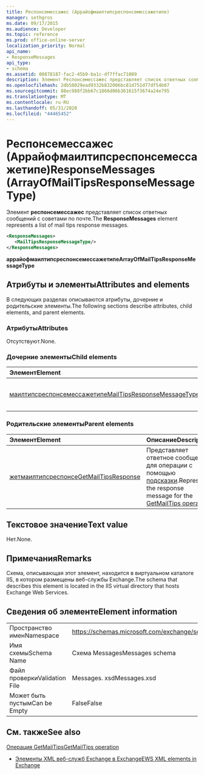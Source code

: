 ```yaml
---
title: Респонсемессажес (Аррайофмаилтипсреспонсемессажетипе)
manager: sethgros
ms.date: 09/17/2015
ms.audience: Developer
ms.topic: reference
ms.prod: office-online-server
localization_priority: Normal
api_name:
- ResponseMessages
api_type:
- schema
ms.assetid: 00878187-fac2-45b9-ba1c-df7ffac71089
description: Элемент Респонсемессажес представляет список ответных сообщений с советами по почте.
ms.openlocfilehash: 2db58029ead9332b832006bc81d751d77df54b07
ms.sourcegitcommit: 88ec988f2bb67c1866d06b361615f3674a24e795
ms.translationtype: MT
ms.contentlocale: ru-RU
ms.lasthandoff: 05/31/2020
ms.locfileid: "44465452"
---
```

# <a name="responsemessages-arrayofmailtipsresponsemessagetype"></a><span data-ttu-id="1e649-103">Респонсемессажес (Аррайофмаилтипсреспонсемессажетипе)</span><span class="sxs-lookup"><span data-stu-id="1e649-103">ResponseMessages (ArrayOfMailTipsResponseMessageType)</span></span>

<span data-ttu-id="1e649-104">Элемент **респонсемессажес** представляет список ответных сообщений с советами по почте.</span><span class="sxs-lookup"><span data-stu-id="1e649-104">The **ResponseMessages** element represents a list of mail tips response messages.</span></span> 
  
```XML
<ResponseMessages>
   <MailTipsResponseMessageType/>
</ResponseMessages>
```

 <span data-ttu-id="1e649-105">**аррайофмаилтипсреспонсемессажетипе**</span><span class="sxs-lookup"><span data-stu-id="1e649-105">**ArrayOfMailTipsResponseMessageType**</span></span>
## <a name="attributes-and-elements"></a><span data-ttu-id="1e649-106">Атрибуты и элементы</span><span class="sxs-lookup"><span data-stu-id="1e649-106">Attributes and elements</span></span>

<span data-ttu-id="1e649-107">В следующих разделах описываются атрибуты, дочерние и родительские элементы.</span><span class="sxs-lookup"><span data-stu-id="1e649-107">The following sections describe attributes, child elements, and parent elements.</span></span>
  
### <a name="attributes"></a><span data-ttu-id="1e649-108">Атрибуты</span><span class="sxs-lookup"><span data-stu-id="1e649-108">Attributes</span></span>

<span data-ttu-id="1e649-109">Отсутствуют.</span><span class="sxs-lookup"><span data-stu-id="1e649-109">None.</span></span>
  
### <a name="child-elements"></a><span data-ttu-id="1e649-110">Дочерние элементы</span><span class="sxs-lookup"><span data-stu-id="1e649-110">Child elements</span></span>

|<span data-ttu-id="1e649-111">**Элемент**</span><span class="sxs-lookup"><span data-stu-id="1e649-111">**Element**</span></span>|<span data-ttu-id="1e649-112">**Описание**</span><span class="sxs-lookup"><span data-stu-id="1e649-112">**Description**</span></span>|
|:-----|:-----|
|[<span data-ttu-id="1e649-113">маилтипсреспонсемессажетипе</span><span class="sxs-lookup"><span data-stu-id="1e649-113">MailTipsResponseMessageType</span></span>](mailtipsresponsemessagetype.md) <br/> |<span data-ttu-id="1e649-114">Представляет параметры почтовых подсказок.</span><span class="sxs-lookup"><span data-stu-id="1e649-114">Represents mail tips settings.</span></span>  <br/> |
   
### <a name="parent-elements"></a><span data-ttu-id="1e649-115">Родительские элементы</span><span class="sxs-lookup"><span data-stu-id="1e649-115">Parent elements</span></span>

|<span data-ttu-id="1e649-116">**Элемент**</span><span class="sxs-lookup"><span data-stu-id="1e649-116">**Element**</span></span>|<span data-ttu-id="1e649-117">**Описание**</span><span class="sxs-lookup"><span data-stu-id="1e649-117">**Description**</span></span>|
|:-----|:-----|
|[<span data-ttu-id="1e649-118">жетмаилтипсреспонсе</span><span class="sxs-lookup"><span data-stu-id="1e649-118">GetMailTipsResponse</span></span>](getmailtipsresponse.md) <br/> |<span data-ttu-id="1e649-119">Представляет ответное сообщение для операции с помощью [подсказки](getmailtips-operation.md).</span><span class="sxs-lookup"><span data-stu-id="1e649-119">Represents the response message for the [GetMailTips operation](getmailtips-operation.md).</span></span>  <br/> |
   
## <a name="text-value"></a><span data-ttu-id="1e649-120">Текстовое значение</span><span class="sxs-lookup"><span data-stu-id="1e649-120">Text value</span></span>

<span data-ttu-id="1e649-121">Нет.</span><span class="sxs-lookup"><span data-stu-id="1e649-121">None.</span></span>
  
## <a name="remarks"></a><span data-ttu-id="1e649-122">Примечания</span><span class="sxs-lookup"><span data-stu-id="1e649-122">Remarks</span></span>

<span data-ttu-id="1e649-123">Схема, описывающая этот элемент, находится в виртуальном каталоге IIS, в котором размещены веб-службы Exchange.</span><span class="sxs-lookup"><span data-stu-id="1e649-123">The schema that describes this element is located in the IIS virtual directory that hosts Exchange Web Services.</span></span>
  
## <a name="element-information"></a><span data-ttu-id="1e649-124">Сведения об элементе</span><span class="sxs-lookup"><span data-stu-id="1e649-124">Element information</span></span>

|||
|:-----|:-----|
|<span data-ttu-id="1e649-125">Пространство имен</span><span class="sxs-lookup"><span data-stu-id="1e649-125">Namespace</span></span>  <br/> |https://schemas.microsoft.com/exchange/services/2006/messages  <br/> |
|<span data-ttu-id="1e649-126">Имя схемы</span><span class="sxs-lookup"><span data-stu-id="1e649-126">Schema Name</span></span>  <br/> |<span data-ttu-id="1e649-127">Схема Messages</span><span class="sxs-lookup"><span data-stu-id="1e649-127">Messages schema</span></span>  <br/> |
|<span data-ttu-id="1e649-128">Файл проверки</span><span class="sxs-lookup"><span data-stu-id="1e649-128">Validation File</span></span>  <br/> |<span data-ttu-id="1e649-129">Messages. xsd</span><span class="sxs-lookup"><span data-stu-id="1e649-129">Messages.xsd</span></span>  <br/> |
|<span data-ttu-id="1e649-130">Может быть пустым</span><span class="sxs-lookup"><span data-stu-id="1e649-130">Can be Empty</span></span>  <br/> |<span data-ttu-id="1e649-131">False</span><span class="sxs-lookup"><span data-stu-id="1e649-131">False</span></span>  <br/> |
   
## <a name="see-also"></a><span data-ttu-id="1e649-132">См. также</span><span class="sxs-lookup"><span data-stu-id="1e649-132">See also</span></span>



[<span data-ttu-id="1e649-133">Операция GetMailTips</span><span class="sxs-lookup"><span data-stu-id="1e649-133">GetMailTips operation</span></span>](getmailtips-operation.md)


- [<span data-ttu-id="1e649-134">Элементы XML веб-служб Exchange в Exchange</span><span class="sxs-lookup"><span data-stu-id="1e649-134">EWS XML elements in Exchange</span></span>](ews-xml-elements-in-exchange.md)

